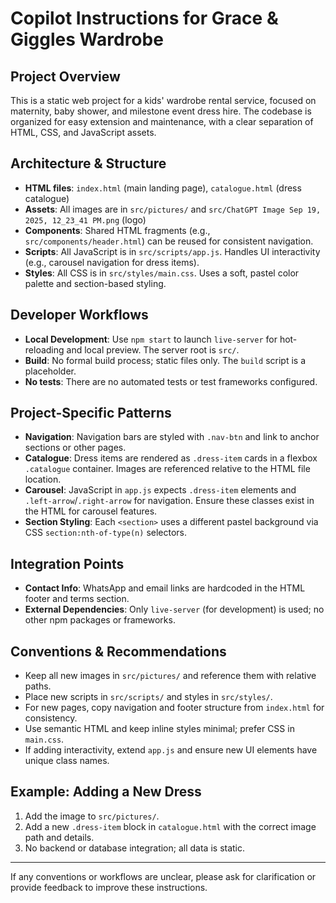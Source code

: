 # Copilot Instructions for Grace & Giggles Wardrobe

## Project Overview
This is a static web project for a kids' wardrobe rental service, focused on maternity, baby shower, and milestone event dress hire. The codebase is organized for easy extension and maintenance, with a clear separation of HTML, CSS, and JavaScript assets.

## Architecture & Structure
- **HTML files**: `index.html` (main landing page), `catalogue.html` (dress catalogue)
- **Assets**: All images are in `src/pictures/` and `src/ChatGPT Image Sep 19, 2025, 12_23_41 PM.png` (logo)
- **Components**: Shared HTML fragments (e.g., `src/components/header.html`) can be reused for consistent navigation.
- **Scripts**: All JavaScript is in `src/scripts/app.js`. Handles UI interactivity (e.g., carousel navigation for dress items).
- **Styles**: All CSS is in `src/styles/main.css`. Uses a soft, pastel color palette and section-based styling.

## Developer Workflows
- **Local Development**: Use `npm start` to launch `live-server` for hot-reloading and local preview. The server root is `src/`.
- **Build**: No formal build process; static files only. The `build` script is a placeholder.
- **No tests**: There are no automated tests or test frameworks configured.

## Project-Specific Patterns
- **Navigation**: Navigation bars are styled with `.nav-btn` and link to anchor sections or other pages.
- **Catalogue**: Dress items are rendered as `.dress-item` cards in a flexbox `.catalogue` container. Images are referenced relative to the HTML file location.
- **Carousel**: JavaScript in `app.js` expects `.dress-item` elements and `.left-arrow`/`.right-arrow` for navigation. Ensure these classes exist in the HTML for carousel features.
- **Section Styling**: Each `<section>` uses a different pastel background via CSS `section:nth-of-type(n)` selectors.

## Integration Points
- **Contact Info**: WhatsApp and email links are hardcoded in the HTML footer and terms section.
- **External Dependencies**: Only `live-server` (for development) is used; no other npm packages or frameworks.

## Conventions & Recommendations
- Keep all new images in `src/pictures/` and reference them with relative paths.
- Place new scripts in `src/scripts/` and styles in `src/styles/`.
- For new pages, copy navigation and footer structure from `index.html` for consistency.
- Use semantic HTML and keep inline styles minimal; prefer CSS in `main.css`.
- If adding interactivity, extend `app.js` and ensure new UI elements have unique class names.

## Example: Adding a New Dress
1. Add the image to `src/pictures/`.
2. Add a new `.dress-item` block in `catalogue.html` with the correct image path and details.
3. No backend or database integration; all data is static.

---
If any conventions or workflows are unclear, please ask for clarification or provide feedback to improve these instructions.